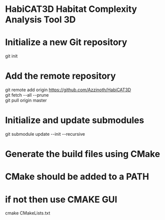 HabiCAT3D
Habitat Complexity Analysis Tool 3D
=====

# Initialize a new Git repository
git init

# Add the remote repository
git remote add origin https://github.com/Azzinoth/HabiCAT3D<br />
git fetch --all --prune<br />
git pull origin master<br />

# Initialize and update submodules
git submodule update --init --recursive

# Generate the build files using CMake
# CMake should be added to a PATH
# if not then use CMAKE GUI
cmake CMakeLists.txt
